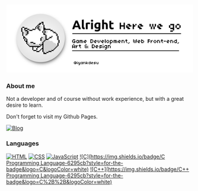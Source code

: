 ![](https://github.com/Iyankdesu/Iyankdesu/blob/main/assets/banner.png)

### About me

Not a developer and of course without work experience, but with a great desire to learn.

Don't forget to visit my Github Pages.

[![Blog](https://img.shields.io/badge/Iyankdesu.github.io-364f6b?style=for-the-badge)](https://iyankdesu.github.io/)

### Languages
[![HTML](https://img.shields.io/badge/HTML-f6416c?style=for-the-badge)](https://html.com/)
[![CSS](https://img.shields.io/badge/CSS-46cdcf?style=for-the-badge)](http://www.css3.com/)
[![JavaScript](https://img.shields.io/badge/JavaScript-ffde7d?style=for-the-badge&logo=javascript&logoColor=white)](http://www.ecmascript.org/)
[![C](https://img.shields.io/badge/C Programming Language-6295cb?style=for-the-badge&logo=C&logoColor=white)](#)
[![C++](https://img.shields.io/badge/C++ Programming Language-6295cb?style=for-the-badge&logo=C%2B%2B&logoColor=white)](https://isocpp.org)
